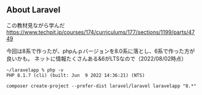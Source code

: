 
## About Laravel

この教材見ながら学んだ
https://www.techpit.jp/courses/174/curriculums/177/sections/1199/parts/4749

今回は8系で作ったが、phpんｐバージョンを8.0系に落とし、6系で作った方が良いかも。
ネットに情報たくさんある&6がLTSなので（2022/08/02時点）

```
~/laravelapp % php -v
PHP 8.1.7 (cli) (built: Jun  9 2022 14:36:21) (NTS)
```

```
composer create-project --prefer-dist laravel/laravel laravelapp "8.*"
```